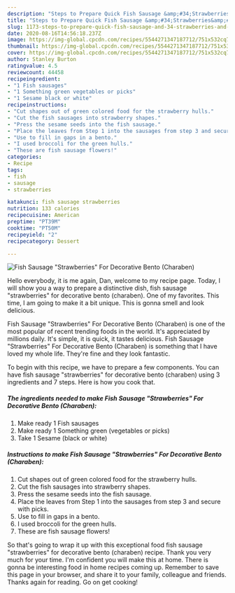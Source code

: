 ```yaml
---
description: "Steps to Prepare Quick Fish Sausage &amp;#34;Strawberries&amp;#34; For Decorative Bento (Charaben)"
title: "Steps to Prepare Quick Fish Sausage &amp;#34;Strawberries&amp;#34; For Decorative Bento (Charaben)"
slug: 1173-steps-to-prepare-quick-fish-sausage-and-34-strawberries-and-34-for-decorative-bento-charaben
date: 2020-08-16T14:56:18.237Z
image: https://img-global.cpcdn.com/recipes/5544271347187712/751x532cq70/fish-sausage-strawberries-for-decorative-bento-charaben-recipe-main-photo.jpg
thumbnail: https://img-global.cpcdn.com/recipes/5544271347187712/751x532cq70/fish-sausage-strawberries-for-decorative-bento-charaben-recipe-main-photo.jpg
cover: https://img-global.cpcdn.com/recipes/5544271347187712/751x532cq70/fish-sausage-strawberries-for-decorative-bento-charaben-recipe-main-photo.jpg
author: Stanley Burton
ratingvalue: 4.5
reviewcount: 44458
recipeingredient:
- "1 Fish sausages"
- "1 Something green vegetables or picks"
- "1 Sesame black or white"
recipeinstructions:
- "Cut shapes out of green colored food for the strawberry hulls."
- "Cut the fish sausages into strawberry shapes."
- "Press the sesame seeds into the fish sausage."
- "Place the leaves from Step 1 into the sausages from step 3 and secure with picks."
- "Use to fill in gaps in a bento."
- "I used broccoli for the green hulls."
- "These are fish sausage flowers!"
categories:
- Recipe
tags:
- fish
- sausage
- strawberries

katakunci: fish sausage strawberries 
nutrition: 133 calories
recipecuisine: American
preptime: "PT39M"
cooktime: "PT50M"
recipeyield: "2"
recipecategory: Dessert

---
```



![Fish Sausage &#34;Strawberries&#34; For Decorative Bento (Charaben)](https://img-global.cpcdn.com/recipes/5544271347187712/751x532cq70/fish-sausage-strawberries-for-decorative-bento-charaben-recipe-main-photo.jpg)

Hello everybody, it is me again, Dan, welcome to my recipe page. Today, I will show you a way to prepare a distinctive dish, fish sausage &#34;strawberries&#34; for decorative bento (charaben). One of my favorites. This time, I am going to make it a bit unique. This is gonna smell and look delicious.



Fish Sausage &#34;Strawberries&#34; For Decorative Bento (Charaben) is one of the most popular of recent trending foods in the world. It's appreciated by millions daily. It's simple, it is quick, it tastes delicious. Fish Sausage &#34;Strawberries&#34; For Decorative Bento (Charaben) is something that I have loved my whole life. They're fine and they look fantastic.


To begin with this recipe, we have to prepare a few components. You can have fish sausage &#34;strawberries&#34; for decorative bento (charaben) using 3 ingredients and 7 steps. Here is how you cook that.

<!--inarticleads1-->

##### The ingredients needed to make Fish Sausage &#34;Strawberries&#34; For Decorative Bento (Charaben):

1. Make ready 1 Fish sausages
1. Make ready 1 Something green (vegetables or picks)
1. Take 1 Sesame (black or white)




<!--inarticleads2-->

##### Instructions to make Fish Sausage &#34;Strawberries&#34; For Decorative Bento (Charaben):

1. Cut shapes out of green colored food for the strawberry hulls.
1. Cut the fish sausages into strawberry shapes.
1. Press the sesame seeds into the fish sausage.
1. Place the leaves from Step 1 into the sausages from step 3 and secure with picks.
1. Use to fill in gaps in a bento.
1. I used broccoli for the green hulls.
1. These are fish sausage flowers!




So that's going to wrap it up with this exceptional food fish sausage &#34;strawberries&#34; for decorative bento (charaben) recipe. Thank you very much for your time. I'm confident you will make this at home. There is gonna be interesting food in home recipes coming up. Remember to save this page in your browser, and share it to your family, colleague and friends. Thanks again for reading. Go on get cooking!
